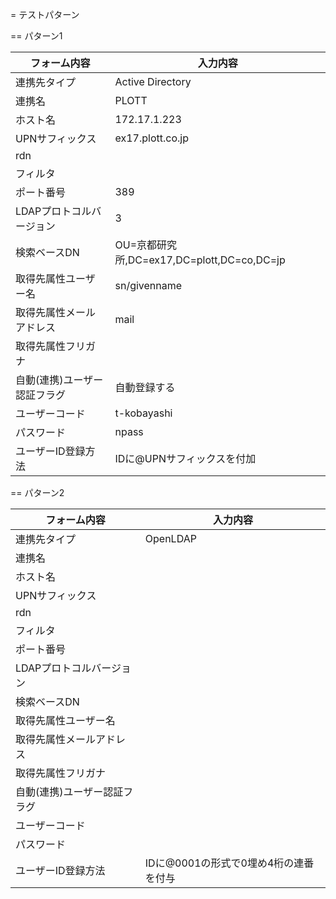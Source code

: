 = テストパターン

== パターン1

| フォーム内容 | 入力内容 |
| ----- | ----- |
| 連携先タイプ | Active Directory |
| 連携名 | PLOTT |
| ホスト名 | 172.17.1.223 |
| UPNサフィックス | ex17.plott.co.jp |
| rdn |  |
| フィルタ |  |
| ポート番号 | 389 |
| LDAPプロトコルバージョン | 3 |
| 検索ベースDN | OU=京都研究所,DC=ex17,DC=plott,DC=co,DC=jp |
| 取得先属性ユーザー名 | sn/givenname |
| 取得先属性メールアドレス | mail |
| 取得先属性フリガナ |  |
| 自動(連携)ユーザー認証フラグ | 自動登録する |
| ユーザーコード | t-kobayashi |
| パスワード | npass |
| ユーザーID登録方法 | IDに@UPNサフィックスを付加 |

== パターン2

| フォーム内容 | 入力内容 |
| ----- | ----- |
| 連携先タイプ | OpenLDAP |
| 連携名 |  |
| ホスト名 |  |
| UPNサフィックス |  |
| rdn |  |
| フィルタ |  |
| ポート番号 |  |
| LDAPプロトコルバージョン |  |
| 検索ベースDN |  |
| 取得先属性ユーザー名 |  |
| 取得先属性メールアドレス |  |
| 取得先属性フリガナ |  |
| 自動(連携)ユーザー認証フラグ |  |
| ユーザーコード |  |
| パスワード |  |
| ユーザーID登録方法 | IDに@0001の形式で0埋め4桁の連番を付与 |
